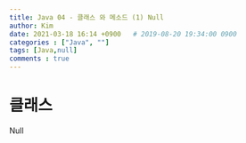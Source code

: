 ```yaml
---
title: Java 04 - 클래스 와 메소드 (1) Null
author: Kim
date: 2021-03-18 16:14 +0900   # 2019-08-20 19:34:00 0900
categories : ["Java", ""]
tags: [Java,null]
comments : true
---
```


# 클래스

Null
